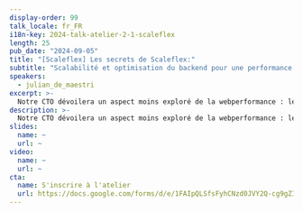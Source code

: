 ```yaml
---
display-order: 99
talk_locale: fr_FR
i18n-key: 2024-talk-atelier-2-1-scaleflex
length: 25
pub_date: "2024-09-05"
title: "[Scaleflex] Les secrets de Scaleflex:"
subtitle: "Scalabilité et optimisation du backend pour une performance web incomparable de vos visuels"
speakers:
  - julian_de_maestri
excerpt: >-
  Notre CTO dévoilera un aspect moins exploré de la webperformance : le backend. Il expliquera comment notre expertise sur les images et vidéos, ces fichiers lourds cruciaux pour la conversion en ligne, a permis de scaler notre infrastructure pour servir des clients de plus en plus gros, dans de multiples pays. Découvrez le cycle de vie des médias de A à Z, et comment Julian a réussi à ingérer plus d'un milliard de fichiers, à transformer près de 100 millions d’images et vidéos par jour et à distribuer plus de 1 peta-octet de trafic CDN par mois chez Scaleflex
description: >-
  Notre CTO dévoilera un aspect moins exploré de la webperformance : le backend. Il expliquera comment notre expertise sur les images et vidéos, ces fichiers lourds cruciaux pour la conversion en ligne, a permis de scaler notre infrastructure pour servir des clients de plus en plus gros, dans de multiples pays. Découvrez le cycle de vie des médias de A à Z, et comment Julian a réussi à ingérer plus d'un milliard de fichiers, à transformer près de 100 millions d’images et vidéos par jour et à distribuer plus de 1 peta-octet de trafic CDN par mois chez Scaleflex
slides:
  name: ~
  url: ~
video:
  name: ~
  url: ~
cta:
  name: S'inscrire à l'atelier
  url: https://docs.google.com/forms/d/e/1FAIpQLSfsFyhCNzd0JVY2Q-cg9gZIwuUXj6nYfCl6doc1jEfi5WUyzQ/viewform?usp=sf_link
---
```

